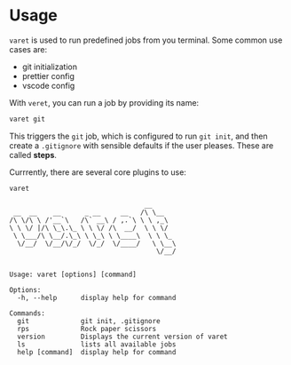 # Usage

`varet` is used to run predefined jobs from you terminal. Some common use cases are:

- git initialization
- prettier config
- vscode config

With `veret`, you can run a job by providing its name:

```bash
varet git
```

This triggers the `git` job, which is configured to run `git init`, and then create a `.gitignore` with sensible defaults if the user pleases. These are called **steps**.

Currrently, there are several core plugins to use:

```bash
varet
```

```
                                  __
 __  __    __      _ __     __   /\ \__
/\ \/\ \ /'__`\   /\` __\ / ,.`\ \ \ ,_\
\ \ \/ |/\ \_\.\_ \ \ \/ /\  __/  \ \ \/
 \ \___/\ \__/.\_\ \ \_\ \ \____\  \ \ \_
  \/__/  \/__/\/_/  \/_/  \/____/   \ \__\
                                     \/__/


Usage: varet [options] [command]

Options:
  -h, --help      display help for command

Commands:
  git             git init, .gitignore
  rps             Rock paper scissors
  version         Displays the current version of varet
  ls              lists all available jobs
  help [command]  display help for command

```
